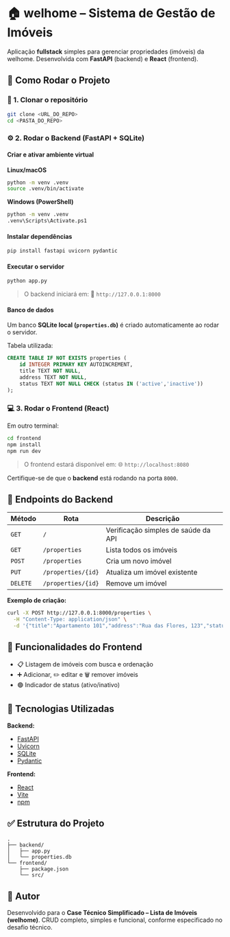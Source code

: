 # 🏠 welhome – Sistema de Gestão de Imóveis

Aplicação **fullstack** simples para gerenciar propriedades (imóveis) da welhome.
Desenvolvida com **FastAPI** (backend) e **React** (frontend).

## 🚀 Como Rodar o Projeto

### 🧩 1. Clonar o repositório

```bash
git clone <URL_DO_REPO>
cd <PASTA_DO_REPO>
```

### ⚙️ 2. Rodar o Backend (FastAPI + SQLite)

#### Criar e ativar ambiente virtual

**Linux/macOS**

```bash
python -m venv .venv
source .venv/bin/activate
```

**Windows (PowerShell)**

```bash
python -m venv .venv
.venv\Scripts\Activate.ps1
```

#### Instalar dependências

```bash
pip install fastapi uvicorn pydantic
```

#### Executar o servidor

```bash
python app.py
```

> O backend iniciará em:
> 📍 `http://127.0.0.1:8000`

#### Banco de dados

Um banco **SQLite local (`properties.db`)** é criado automaticamente ao rodar o servidor.

Tabela utilizada:

```sql
CREATE TABLE IF NOT EXISTS properties (
    id INTEGER PRIMARY KEY AUTOINCREMENT,
    title TEXT NOT NULL,
    address TEXT NOT NULL,
    status TEXT NOT NULL CHECK (status IN ('active','inactive'))
);
```

### 💻 3. Rodar o Frontend (React)

Em outro terminal:

```bash
cd frontend
npm install
npm run dev
```

> O frontend estará disponível em:
> 🌐 `http://localhost:8080`

Certifique-se de que o **backend** está rodando na porta `8000`.

## 🧭 Endpoints do Backend

| Método   | Rota               | Descrição                           |
| -------- | ------------------ | ----------------------------------- |
| `GET`    | `/`                | Verificação simples de saúde da API |
| `GET`    | `/properties`      | Lista todos os imóveis              |
| `POST`   | `/properties`      | Cria um novo imóvel                 |
| `PUT`    | `/properties/{id}` | Atualiza um imóvel existente        |
| `DELETE` | `/properties/{id}` | Remove um imóvel                    |

**Exemplo de criação:**

```bash
curl -X POST http://127.0.0.1:8000/properties \
  -H "Content-Type: application/json" \
  -d '{"title":"Apartamento 101","address":"Rua das Flores, 123","status":"active"}'
```

## 🧱 Funcionalidades do Frontend

- 📋 Listagem de imóveis com busca e ordenação
- ➕ Adicionar, ✏️ editar e 🗑️ remover imóveis
- 🟢 Indicador de status (ativo/inativo)

## 🧰 Tecnologias Utilizadas

**Backend:**

- [FastAPI](https://fastapi.tiangolo.com/)
- [Uvicorn](https://www.uvicorn.org/)
- [SQLite](https://www.sqlite.org/)
- [Pydantic](https://docs.pydantic.dev/)

**Frontend:**

- [React](https://react.dev/)
- [Vite](https://vitejs.dev/)
- [npm](https://www.npmjs.com/)

## ✅ Estrutura do Projeto

```
.
├── backend/
│   ├── app.py
│   └── properties.db
└── frontend/
    ├── package.json
    └── src/
```

## 🧩 Autor

Desenvolvido para o **Case Técnico Simplificado – Lista de Imóveis (welhome)**.
CRUD completo, simples e funcional, conforme especificado no desafio técnico.
